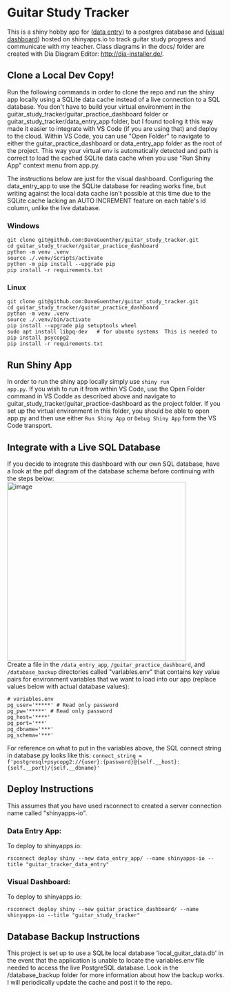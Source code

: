 # Guitar Study Tracker
This is a shiny hobby app for ([data entry](https://dave-j-guenther.shinyapps.io/guitar_tracker_data_entry/)) to a postgres database and ([visual dashboard](https://dave-j-guenther.shinyapps.io/guitar_study_tracker/)) hosted on shinyapps.io to track guitar study progress and communicate with my teacher.  Class diagrams in the docs/ folder are created with Dia Diagram Editor: http://dia-installer.de/.

## Clone a Local Dev Copy!
Run the following commands in order to clone the repo and run the shiny app locally using a SQLite data cache instead of a live connection to a SQL database.  You don't have to build your virtual environment in the guitar_study_tracker/guitar_practice_dashboard folder or guitar_study_tracker/data_entry_app folder, but I found tooling it this way made it easier to integrate with VS Code (if you are using that) and deploy to the cloud.  Within VS Code, you can use "Open Folder" to navigate to either the guitar_practice_dashboard or data_entry_app folder as the root of the project.  This way your virtual env is automatically detected and path is correct to load the cached SQLite data cache when you use "Run Shiny App" context menu from app.py. 

The instructions below are just for the visual dashboard.  Configuring the data_entry_app to use the SQLite database for reading works fine, but writing against the local data cache isn't possible at this time due to the SQLite cache lacking an AUTO INCREMENT feature on each table's id column, unlike the live database.

### Windows
``` shell
git clone git@github.com:DaveGuenther/guitar_study_tracker.git
cd guitar_study_tracker/guitar_practice_dashboard
python -m venv .venv
source ./.venv/Scripts/activate
python -m pip install --upgrade pip
pip install -r requirements.txt
```

### Linux
``` linux
git clone git@github.com:DaveGuenther/guitar_study_tracker.git
cd guitar_study_tracker/guitar_practice_dashboard
python -m venv .venv
source ./.venv/bin/activate
pip install --upgrade pip setuptools wheel
sudo apt install libpq-dev   # for ubuntu systems  This is needed to pip install psycopg2
pip install -r requirements.txt
```

## Run Shiny App
In order to run the shiny app locally simply use <code>shiny run app.py</code>.  If you wish to run it from within VS Code, use the Open Folder command in VS Codde as described above and navigate to guitar_study_tracker/guitar_practice-dashboard as the project folder.  If you set up the virtual environment in this folder, you should be able to open app.py and then use either <code>Run Shiny App</code> or <code>Debug Shiny App</code> form the VS Code transport.

## Integrate with a Live SQL Database
If you decide to integrate this dashboard with our own SQL database, have a look at the pdf diagram of the database schema before continuing with the steps below: <br>
<img width="415" alt="image" src="https://github.com/user-attachments/assets/f0f6adc5-cb16-41f0-9531-f41417775720" />
<br>
Create a file in the <code>/data_entry_app</code>, <code>/guitar_practice_dashboard</code>, and <code>/database_backup</code> directories called "variables.env" that contains key value pairs for environment variables that we want to load into our app (replace values below with actual database values):
``` text
# variables.env
pg_user='*****' # Read only password
pg_pw='*****' # Read only password
pg_host='****'
pg_port='***'
pg_dbname='***'
pg_schema='***'
```
For reference on what to put in the variables above, the SQL connect string in database.py looks like this: <code>connect_string = f'postgresql+psycopg2://{user}:{password}@{self.__host}:{self.__port}/{self.__dbname}'</code>

## Deploy Instructions
This assumes that you have used rsconnect to created a server connection name called "shinyapps-io".
### Data Entry App:
To deploy to shinyapps.io:
``` linux
rsconnect deploy shiny --new data_entry_app/ --name shinyapps-io --title "guitar_tracker_data_entry"
```

### Visual Dashboard:
To deploy to shinyapps.io:
``` linux
rsconnect deploy shiny --new guitar_practice_dashboard/ --name shinyapps-io --title "guitar_study_tracker"
```

## Database Backup Instructions
This project is set up to use a SQLite local database 'local_guitar_data.db' in the event that the application is unable to locate the variables.env file needed to access the live PostgreSQL database.  Look in the /database_backup folder for more information about how the backup works.  I will periodically update the cache and post it to the repo.
